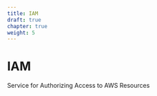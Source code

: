 ```yaml
---
title: IAM
draft: true
chapter: true
weight: 5
---
```


# IAM

Service for Authorizing Access to AWS Resources